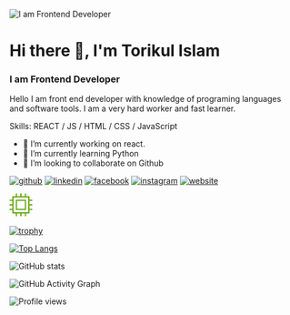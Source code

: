 ![I am Frontend Developer](https://c0.klipartz.com/pngpicture/585/981/gratis-png-html-js-y-css-logo-hojas-de-estilo-en-cascada-javascript-html-css3-jquery-logo-thumbnail.png)
# Hi there 👋, I'm Torikul Islam
### I am Frontend Developer

Hello I am front end developer with knowledge of programing languages and software tools. I am a very hard worker and fast learner. 

Skills:  REACT / JS / HTML / CSS / JavaScript

- 🔭 I’m currently working on react. 
- 🌱 I’m currently learning Python 
- 👯 I’m looking to collaborate on Github 


[<img src='https://cdn.jsdelivr.net/npm/simple-icons@3.0.1/icons/github.svg' alt='github' height='40'>](https://github.com/https://github.com/torikulislam34)  [<img src='https://cdn.jsdelivr.net/npm/simple-icons@3.0.1/icons/linkedin.svg' alt='linkedin' height='40'>](https://www.linkedin.com/in/https://www.linkedin.com/in/md-torikul-islam-774396227//)  [<img src='https://cdn.jsdelivr.net/npm/simple-icons@3.0.1/icons/facebook.svg' alt='facebook' height='40'>](https://www.facebook.com/https://www.facebook.com/)  [<img src='https://cdn.jsdelivr.net/npm/simple-icons@3.0.1/icons/instagram.svg' alt='instagram' height='40'>](https://www.instagram.com/https://www.instagram.com/?hl=en/)  [<img src='https://cdn.jsdelivr.net/npm/simple-icons@3.0.1/icons/icloud.svg' alt='website' height='40'>](https://my-portfolio-8782a.web.app/)  

<a href='https://docs.github.com/en/developers'><img src='https://raw.githubusercontent.com/acervenky/animated-github-badges/master/assets/devbadge.gif' width='40' height='40'></a> 

[![trophy](https://github-profile-trophy.vercel.app/?username=https://github.com/torikulislam34)](https://github.com/torikulislam34)

[![Top Langs](https://github-readme-stats.vercel.app/api/top-langs/?username=https://github.com/torikulislam34)](https://github.com/torikulislam34)

![GitHub stats](https://github-readme-stats.vercel.app/api?username=https://github.com/torikulislam34&show_icons=true&count_private=true)  

![GitHub Activity Graph](https://activity-graph.herokuapp.com/graph?username=https://github.com/torikulislam34)  

![Profile views](https://gpvc.arturio.dev/https://github.com/torikulislam34)  
